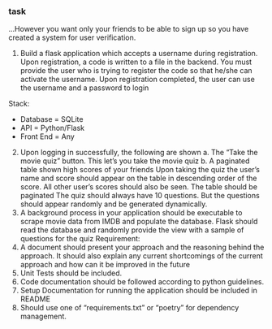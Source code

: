 ### task

...However you want only your
friends to be able to sign up so you have created a system for user verification.
1. Build a flask application which accepts a username during registration. Upon registration,
a code is written to a file in the backend. You must provide the user who is trying to
register the code so that he/she can activate the username. Upon registration
completed, the user can use the username and a password to login

Stack:
- Database = SQLite
- API = Python/Flask
- Front End = Any

2. Upon logging in successfully, the following are shown
a. The “Take the movie quiz” button. This let’s you take the movie quiz
b. A paginated table shown high scores of your friends
Upon taking the quiz the user’s name and score should appear on the table in
descending order of the score. All other user’s scores should also be seen. The table
should be paginated
The quiz should always have 10 questions. But the questions should appear randomly
and be generated dynamically.
3. A background process in your application should be executable to scrape movie data
from IMDB and populate the database. Flask should read the database and randomly
provide the view with a sample of questions for the quiz
Requirement:
1. A document should present your approach and the reasoning behind the approach. It
should also explain any current shortcomings of the current approach and how can it be
improved in the future
2. Unit Tests should be included.
3. Code documentation should be followed according to python guidelines.
4. Setup Documentation for running the application should be included in README
5. Should use one of “requirements.txt” or “poetry” for dependency management.